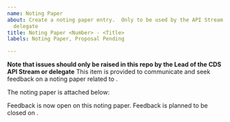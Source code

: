 ```yaml
---
name: Noting Paper
about: Create a noting paper entry.  Only to be used by the API Stream Lead or
  delegate
title: Noting Paper <Number> - <Title>
labels: Noting Paper, Proposal Pending

---
```


**Note that issues should only be raised in this repo by the Lead of the CDS API Stream or delegate**
This item is provided to communicate and seek feedback on a noting paper related to <describe topic>.

The noting paper is attached below:
<add attachment here>

Feedback is now open on this noting paper. Feedback is planned to be closed on <enter feedback close date>.
